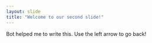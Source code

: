 ```yaml
---
layout: slide
title: "Welcome to our second slide!"
---
```

Bot helped me to write this.
Use the left arrow to go back!
